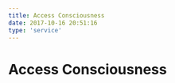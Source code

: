 ```yaml
---
title: Access Consciousness
date: 2017-10-16 20:51:16
type: 'service'
---
```


# Access Consciousness
